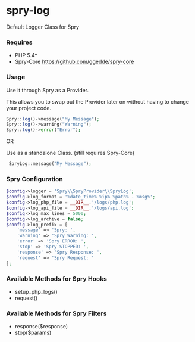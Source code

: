 # spry-log
Default Logger Class for Spry

### Requires
* PHP 5.4^
* Spry-Core https://github.com/ggedde/spry-core

### Usage

Use it through Spry as a Provider.

This allows you to swap out the Provider later on without having to change your project code.

```php
Spry::log()->message("My Message");
Spry::log()->warning("Warning");
Spry::log()->error("Error");
```
OR 

Use as a standalone Class.  (still requires Spry-Core)

```php
 SpryLog::message("My Message");
```

### Spry Configuration

```php
$config->logger = 'Spry\\SpryProvider\\SpryLog';
$config->log_format = '%date_time% %ip% %path% - %msg%';
$config->log_php_file = __DIR__.'/logs/php.log';
$config->log_api_file = __DIR__.'/logs/api.log';
$config->log_max_lines = 5000;
$config->log_archive = false;
$config->log_prefix = [
	'message' => 'Spry: ',
	'warning' => 'Spry Warning: ',
	'error' => 'Spry ERROR: ',
	'stop' => 'Spry STOPPED: ',
	'response' => 'Spry Response: ',
	'request' => 'Spry Request: '
];
```

### Available Methods for Spry Hooks
* setup_php_logs()
* request()

### Available Methods for Spry Filters
* response($response)
* stop($params)
